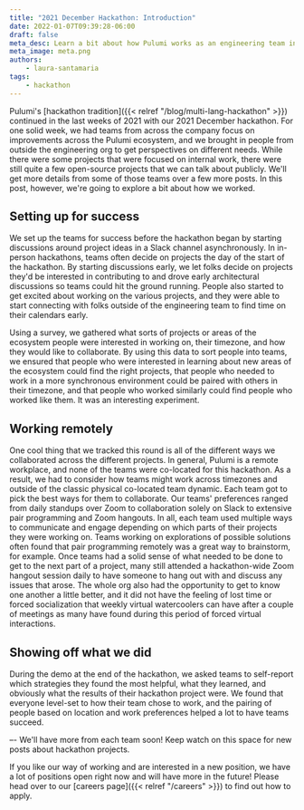 ```yaml
---
title: "2021 December Hackathon: Introduction"
date: 2022-01-07T09:39:28-06:00
draft: false
meta_desc: Learn a bit about how Pulumi works as an engineering team in this introduction to our regular hackathon process.
meta_image: meta.png
authors:
    - laura-santamaria
tags:
    - hackathon
---
```


Pulumi's [hackathon tradition]({{< relref "/blog/multi-lang-hackathon" >}}) continued in the last weeks of 2021 with our 2021 December hackathon. For one solid week, we had teams from across the company focus on improvements across the Pulumi ecosystem, and we brought in people from outside the engineering org to get perspectives on different needs. While there were some projects that were focused on internal work, there were still quite a few open-source projects that we can talk about publicly. We'll get more details from some of those teams over a few more posts. In this post, however, we're going to explore a bit about how we worked.

## Setting up for success

We set up the teams for success before the hackathon began by starting discussions around project ideas in a Slack channel asynchronously. In in-person hackathons, teams often decide on projects the day of the start of the hackathon. By starting discussions early, we let folks decide on projects they'd be interested in contributing to and drove early architectural discussions so teams could hit the ground running. People also started to get excited about working on the various projects, and they were able to start connecting with folks outside of the engineering team to find time on their calendars early.

Using a survey, we gathered what sorts of projects or areas of the ecosystem people were interested in working on, their timezone, and how they would like to collaborate. By using this data to sort people into teams, we ensured that people who were interested in learning about new areas of the ecosystem could find the right projects, that people who needed to work in a more synchronous environment could be paired with others in their timezone, and that people who worked similarly could find people who worked like them. It was an interesting experiment.

## Working remotely

One cool thing that we tracked this round is all of the different ways we collaborated across the different projects. In general, Pulumi is a remote workplace, and none of the teams were co-located for this hackathon. As a result, we had to consider how teams might work across timezones and outside of the classic physical co-located team dynamic. Each team got to pick the best ways for them to collaborate. Our teams' preferences ranged from daily standups over Zoom to collaboration solely on Slack to extensive pair programming and Zoom hangouts. In all, each team used multiple ways to communicate and engage depending on which parts of their projects they were working on. Teams working on explorations of possible solutions often found that pair programming remotely was a great way to brainstorm, for example. Once teams had a solid sense of what needed to be done to get to the next part of a project, many still attended a hackathon-wide Zoom hangout session daily to have someone to hang out with and discuss any issues that arose. The whole org also had the opportunity to get to know one another a little better, and it did not have the feeling of lost time or forced socialization that weekly virtual watercoolers can have after a couple of meetings as many have found during this period of forced virtual interactions.

## Showing off what we did

During the demo at the end of the hackathon, we asked teams to self-report which strategies they found the most helpful, what they learned, and obviously what the results of their hackathon project were. We found that everyone level-set to how their team chose to work, and the pairing of people based on location and work preferences helped a lot to have teams succeed.

–-
We'll have more from each team soon! Keep watch on this space for new posts about hackathon projects.

If you like our way of working and are interested in a new position, we have a lot of positions open right now and will have more in the future! Please head over to our [careers page]({{< relref "/careers" >}}) to find out how to apply.
